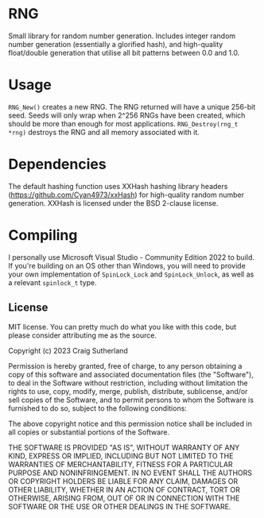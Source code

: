 RNG
===

Small library for random number generation. Includes integer random number generation (essentially a glorified hash), and high-quality float/double generation that utilise all bit patterns between 0.0 and 1.0.

Usage
=====

```RNG_New()``` creates a new RNG. The RNG returned will have a unique 256-bit seed. Seeds will only wrap when 2^256 RNGs have been created, which should be more than enough for most applications.
```RNG_Destroy(rng_t *rng)``` destroys the RNG and all memory associated with it.

Dependencies
============

The default hashing function uses XXHash hashing library headers (https://github.com/Cyan4973/xxHash) for high-quality random number generation. XXHash is licensed under the BSD 2-clause license.

Compiling
=========

I personally use Microsoft Visual Studio - Community Edition 2022 to build. If you're building on an OS other than Windows, you will need to provide your own implementation of ```SpinLock_Lock``` and ```SpinLock_Unlock```, as well as a relevant ```spinlock_t``` type.

License
-------

MIT license. You can pretty much do what you like with this code, but please consider attributing me as the source.

Copyright (c) 2023 Craig Sutherland

Permission is hereby granted, free of charge, to any person obtaining a copy of this software and associated documentation files (the "Software"), to deal in the Software without restriction, including without limitation the rights to use, copy, modify, merge, publish, distribute, sublicense, and/or sell copies of the Software, and to permit persons to whom the Software is furnished to do so, subject to the following conditions:

The above copyright notice and this permission notice shall be included in all copies or substantial portions of the Software.

THE SOFTWARE IS PROVIDED "AS IS", WITHOUT WARRANTY OF ANY KIND, EXPRESS OR IMPLIED, INCLUDING BUT NOT LIMITED TO THE WARRANTIES OF MERCHANTABILITY, FITNESS FOR A PARTICULAR PURPOSE AND NONINFRINGEMENT. IN NO EVENT SHALL THE AUTHORS OR COPYRIGHT HOLDERS BE LIABLE FOR ANY CLAIM, DAMAGES OR OTHER LIABILITY, WHETHER IN AN ACTION OF CONTRACT, TORT OR OTHERWISE, ARISING FROM, OUT OF OR IN CONNECTION WITH THE SOFTWARE OR THE USE OR OTHER DEALINGS IN THE SOFTWARE.

